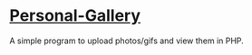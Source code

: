 # <a href="ruanssh-gallery.rf.gd/" target="_blank">Personal-Gallery</a>
A simple program to upload photos/gifs and view them in PHP.
